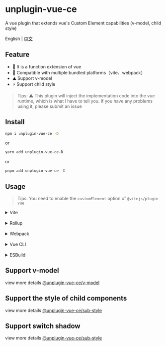 # unplugin-vue-ce
A vue plugin that extends vue's Custom Element capabilities (v-model, child style)

English | [中文](https://github.com/baiwusanyu-c/unplugin-vue-ce/blob/master/README.ZH-CN.md)

## Feature

* 🧩 It is a function extension of vue
* 🌈 Compatible with multiple bundled platforms（vite、webpack）
* ⛰ Support v-model
*  ⚡ Support child style

> Tips: ⚠ This plugin will inject the implementation code into the vue runtime, which is what I have to tell you. 
> If you have any problems using it, please submit an issue

## Install

```bash
npm i unplugin-vue-ce -D
```
or
```bash
yarn add unplugin-vue-ce-D
```
or
```bash
pnpm add unplugin-vue-ce -D
```

## Usage

> Tips: You need to enable the `customElement` option of `@vitejs/plugin-vue`

<details>
<summary>Vite</summary>

```ts
// vite.config.ts
import { defineConfig } from 'vite'
import { viteVueCE } from 'unplugin-vue-ce'
import vue from '@vitejs/plugin-vue'
import type { PluginOption } from 'vite'
export default defineConfig({
  plugins: [
    vue(),
    viteVueCE() as PluginOption,
  ],
})
```

</details>
<br>
<details>
<summary>Rollup</summary>

```ts
// rollup.config.js
import { rollupVueCE } from '@nplugin-vue-ce'
export default {
  plugins: [
    rollupVueCE(),
  ],
}
```

</details>
<br>
<details>
<summary>Webpack</summary>

```ts
// webpack.config.js
module.exports = {
  /* ... */
  plugins: [
    require('unplugin-vue-ce').webpackVueCE(),
  ],
}
```
</details>
<br>
<details>
<summary>Vue CLI</summary>

```ts
// vue.config.js
module.exports = {
  configureWebpack: {
    plugins: [
      require('unplugin-vue-ce').webpackVueCE({}),
    ],
  },
}
```

</details>
<br>
<details>
<summary>ESBuild</summary>

```ts
// esbuild.config.js
import { build } from 'esbuild'
import { esbuildVueCE } from 'unplugin-vue-ce'

build({
  plugins: [esbuildVueCE()],
})
```
</details>


## Support v-model

view more details [@unplugin-vue-ce/v-model](https://github.com/baiwusanyu-c/unplugin-vue-ce/tree/master/packages/v-model/README.md)

## Support the style of child components

view more details [@unplugin-vue-ce/sub-style](https://github.com/baiwusanyu-c/unplugin-vue-ce/blob/master/packages/sub-style/README.md)


## Support switch shadow

view more details [@unplugin-vue-ce/sub-style](https://github.com/baiwusanyu-c/unplugin-vue-ce/blob/master/packages/switch-shadow/README.md) 